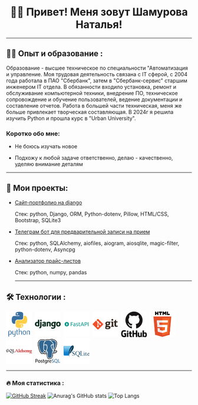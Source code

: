 
<div align="center">

# :raising_hand_woman: Привет! Меня зовут Шамурова Наталья!
</div>

---

## :woman_technologist: Опыт и образование :

Образование - высшее техническое по специальности "Автоматизация и управление. Моя трудовая деятельность связана с IT сферой, с 2004 года работала в ПАО "Сбербанк", затем в "Сбербанк-сервис" старшим инженером IT отдела. В обязанности входило установка, ремонт и обслуживание компьютерной техники, внедрение ПО, техническое сопровождение и обучение пользователей, ведение документации и составление отчетов. Работа в большей части техническая, меня же больше привлекает творческая составляющая.
В 2024г я решила изучить Python и прошла курс в "Urban University".

### Коротко обо мне:

- Не боюсь изучать новое

- Подхожу к любой задаче ответственно, делаю - качественно, уделяю внимание деталям
  
****

 ## :file_folder: Мои проекты:



- [Сайт-портфолио на django](https://github.com/NataliaShamurova/site-portfolio)

  Стек: python, Django, ORM, Python-dotenv, Pillow, HTML/CSS, Bootstrap, SQLite3

- [Телеграм бот для предварительной записи на прием](https://github.com/NataliaShamurova/DR_TB)

  Стек: python, SQLAlchemy, aiofiles, aiogram, aiosqlite, magic-filter, python-dotenv, Asyncpg

- [Анализатор прайс-листов](https://github.com/NataliaShamurova/AtR)

  Стек: python, numpy, pandas

  ---
  
## :hammer_and_wrench: Технологии :

<div>
  <img src="https://github.com/devicons/devicon/blob/master/icons/python/python-original-wordmark.svg" title="Python" alt="Python" width="70" height="70"/>&nbsp;
  <img src="https://github.com/devicons/devicon/blob/master/icons/django/django-plain-wordmark.svg" title="Django" alt="django" width="70" height="70"/>&nbsp;
  <img src="https://github.com/devicons/devicon/blob/master/icons/fastapi/fastapi-original-wordmark.svg" title="fastapi" alt="fastapi" width="70" height="70"/>&nbsp;
  <img src="https://github.com/devicons/devicon/blob/master/icons/git/git-original-wordmark.svg" title="git" alt="git" width="70" height="70"/>&nbsp;
  <img src="https://github.com/devicons/devicon/blob/master/icons/github/github-original-wordmark.svg" title="github" alt="github" width="70" height="70"/>&nbsp;
  <img src="https://github.com/devicons/devicon/blob/master/icons/html5/html5-original-wordmark.svg" title="html5" alt="html5" width="70" height="70"/>&nbsp;
  <img src="https://github.com/devicons/devicon/blob/master/icons/sqlalchemy/sqlalchemy-original-wordmark.svg" title="sqlalchemy" alt="sqlalchemy" width="70" height="70"/>&nbsp;
  <img src="https://github.com/devicons/devicon/blob/master/icons/postgresql/postgresql-original-wordmark.svg" title="postgresql" alt="postgresql" width="70" height="70"/>&nbsp;
  <img src="https://github.com/devicons/devicon/blob/master/icons/sqlite/sqlite-original-wordmark.svg" title="Sqlite" alt="sqlite" width="70" height="70"/>&nbsp;

</div>

---

### :fire: Моя статистика :

[![GitHub Streak](https://streak-stats.demolab.com/?user=NataliaShamurova1&theme=dark)](https://git.io/streak-stats)
![Anurag's GitHub stats](https://github-readme-stats.vercel.app/api?username=NataliaShamurova&show_icons=true&theme=radical)
![Top Langs](https://github-readme-stats.vercel.app/api/top-langs/?username=NataliaShamurova&count_private=true&hide=tsql&langs_count=7&theme=radical)

<!--
**NataliaShamurova/NataliaShamurova** is a ✨ _special_ ✨ repository because its `README.md` (this file) appears on your GitHub profile.

Here are some ideas to get you started:

- 🔭 I’m currently working on ...
- 🌱 I’m currently learning ...
- 👯 I’m looking to collaborate on ...
- 🤔 I’m looking for help with ...
- 💬 Ask me about ...
- 📫 How to reach me: ...
- 😄 Pronouns: ...
- ⚡ Fun fact: ...
-->
